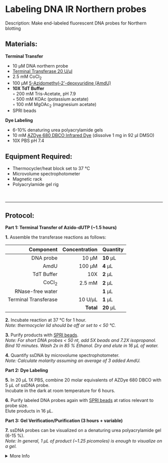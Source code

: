 Labeling DNA IR Northern probes
================================================================================
Description: Make end-labeled fluorescent DNA probes for Northern blotting

Materials:
--------------------------------------------------------------------------------
  **Terminal Transfer**  
  * 10 µM DNA northern probe
  * [Terminal Transferase 20 U/µl](https://www.neb.com/products/m0315-terminal-transferase)
  * 2.5 mM CoCl<sub>2</sub>
  * 100 µM [5-Azidomethyl-2'-deoxyuridine (AmdU)](https://www.lumiprobe.com/p/amdu-azidomethyl-deoxyuridine)
  * **10X TdT Buffer**  
    ◦ 200 mM Tris-Acetate, pH 7.9  
    ◦ 500 mM KOAc (potassium acetate)  
    ◦ 100 mM MgOAc<sub>2</sub> (magnesium acetate)
  * SPRI beads
  
  **Dye Labeling**  
  * 6-10% denaturing urea polyacrylamide gels  
  * 10 mM [AZDye 680 DBCO Infrared Dye](https://clickchemistrytools.com/product/afdye-680-dbco/) (dissolve 1 mg in 92 µl DMSO)
  * 10X PBS pH 7.4  

    

Equipment Required:
--------------------------------------------------------------------------------
  * Thermocycler/heat block set to 37 °C
  * Microvolume spectrophotometer
  * Magnetic rack
  * Polyacrylamide gel rig
<br/><br/><br/>
  
___
Protocol:
--------------------------------------------------------------------------------

**Part 1: Terminal Transfer of Azido-dUTP (~1.5 hours)**  

**1.** Assemble the transferase reactions as follows:

  | Component | Concentration | Quantity | 
  | ---------: | ---------: | :---------- |
  | DNA probe | 10 µM | **10**  µL | 
  | AmdU | 100 µM | **4**  µL |
  | TdT Buffer | 10X | **2**  µL |
  | CoCl<sub>2</sub> | 2.5 mM | **2**  µL |
  | RNase-free water |  | **1**  µL |  
  | Terminal Transferase | 10 U/µL | **1**  µL |
  || **Total** | **20** µL |

**2.** Incubate reaction at 37 °C for 1 hour.<br/>
_Note: thermocycler lid should be off or set to < 50 °C._ 

**3.** Purify products with [SPRI beads](../NGS/SPRI-beads.md).<br/>
_Note: For short DNA probes < 50 nt, add 5X beads and 7.2X isopropanol._ <br/>
_Bind 10 minutes. Wash 2x in 85 % Ethanol. Dry and elute in 16 µL of water._

**4.** Quantify ssDNA by microvolume spectrophotometer.<br/>
_Note: Calculate molarity assuming an average of 3 added AmdU._

**Part 2: Dye Labeling** 

**5.** In 20 µL 1X PBS, combine 20 molar equivalents of AZDye 680 DBCO with 5 µL of ssDNA probe. <br/>
Incubate in the dark at room temperature for 6 hours.

**6.** Purify labeled DNA probes again with [SPRI beads](../NGS/SPRI-beads.md) at ratios relevant to probe size.<br/>
Elute products in 16 µL.

**Part 3: Gel Verification/Purification (3 hours + variable)** 

**7.** ssDNA probes can be visualized on a denaturing urea polyacrylamide gel (6-15 %).<br/>
_Note: In general, 1 µL of product (~1.25 picomoles) is enough to visualize on a gel._

  
<!-- The text below creates dropdown lists for links to next steps or hyperlinks -->


<details>
  <summary>More Info</summary>
  
  <a href="https://doi.org/10.1261%2Frna.068213.118">
Original IR Northern Paper</a>

</details>
